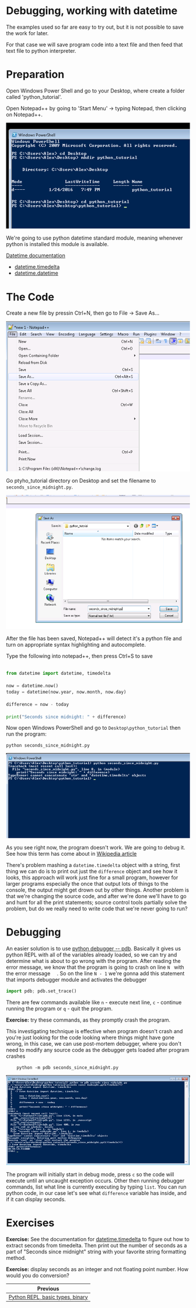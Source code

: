 Debugging, working with datetime
======

The examples used so far are easy to try out, but it is not possible to save the work for later.

For that case we will save program code into a text file and then feed that text file to python interpreter.

# Preparation

Open Windows Power Shell and go to your Desktop, where create a folder called 'python_tutorial'.

Open Notepad++ by going to 'Start Menu' -> typing Notepad, then clicking on Notepad++.

![Create project directory](screenshots/0002_new_dir.png)

We're going to use python datetime standard module, meaning whenever python is installed this module is available.

[Datetime documentation](https://docs.python.org/2/library/datetime.html)

* [datetime.timedelta](https://docs.python.org/2/library/datetime.html#datetime.timedelta)
* [datetime.datetime](https://docs.python.org/2/library/datetime.html#datetime.datetime)

# The Code

Create a new file by pressin Ctrl+N, then go to File -> Save As...

![Navigate in Notepad++](screenshots/0003_save_as.png)

Go ptyho_tutorial directory on Desktop and set the filename to `seconds_since_midnight.py`.

![Save dialog](screenshots/0004_save_dialog.png)

After the file has been saved, Notepad++ will detect it's a python file and turn on appropriate syntax highlighting and autocomplete.

Type the following into notepad++, then press Ctrl+S to save

```python

from datetime import datetime, timedelta

now = datetime.now()
today = datetime(now.year, now.month, now.day)

difference = now - today

print("Seconds since midnight: " + difference)

```

Now open Windows PowerShell and go to `Desktop\python_tutorial` then run the program:

```
python seconds_since_midnight.py
```

![Run the program - strcat error](screenshots/0005_program_error.png)

As you see right now, the program doesn't work. We are going to debug it. See how this term has come about in [Wikipedia article](https://en.wikipedia.org/wiki/Debugging#Origin)

There's problem mashing a `datetime.timedelta` object with a string, first thing we can do is to print out just the `difference` object and see how it looks, this approach will work just fine for a small program, however for larger programs especially the once that output lots of things to the console, the output might get drown out by other things. Another problem is that we're changing the source code, and after we're done we'll have to go and hunt for all the print statements; source control tools partially solve the problem, but do we really need to write code that we're never going to run?


# Debugging

An easier solution is to use [python debugger -- pdb](https://docs.python.org/2/library/pdb.html). Basically it gives us python REPL with all of the variables already loaded, so we can try and determine what is about to go wrong with the program.
After reading the error message, we know that the program is going to crash on line ` N  ` with the error message `  `. So on the line ` N - 1 ` we're gonna add this statement that imports debugger module and activates the debugger

```python
import pdb; pdb.set_trace()
```

There are few commands available like `n` - execute next line, `c` - continue running the program or `q` - quit the program.

**Exercise:** try these commands, as they promptly crash the program.

This investigating technique is effective when program doesn't crash and you're just looking for the code looking where things might have gone wrong, in this case, we can use post-mortem debugger, where you don't need to modify any source code as the debugger gets loaded after program crashes


```
    python -m pdb seconds_since_midnight.py
```

![Running post-mortem debugger](screenshots/0006_postmortem_pdb.png)

The program will initially start in debug mode, press `c` so the code will execute until an uncaught exception occurs.
Other then running debugger commands, list what line is currently executing by typing `list`.  You can run python code, in our case let's see what `difference` variable has inside, and if it can display seconds.


# Exercises

**Exercise:** See the documentation for [datetime.timedelta](https://docs.python.org/2/library/datetime.html#datetime.timedelta) to figure out how to extract seconds from timedelta. Then print out the number of seconds as a part of "Seconds since midnight" string with your favorite string formatting method.

**Exercise:** display seconds as an integer and not floating point number. How would you do conversion?

|Previous|
|--------|
|[Python REPL, basic types, binary](0001_repl_basic_types_binary.md)|